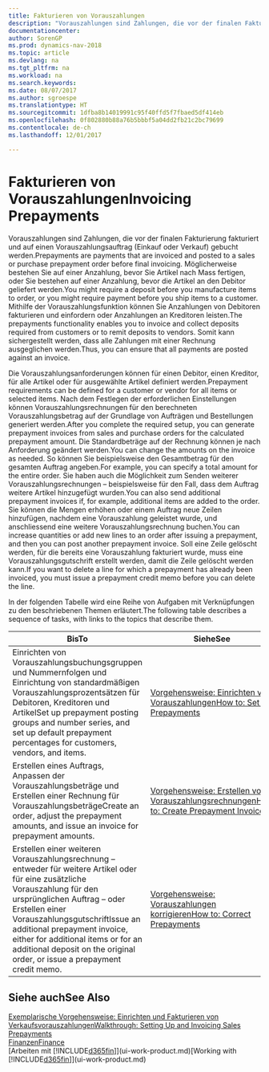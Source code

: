```yaml
---
title: Fakturieren von Vorauszahlungen
description: "Vorauszahlungen sind Zahlungen, die vor der finalen Fakturierung fakturiert und auf einen Vorauszahlungsauftrag (Einkauf oder Verkauf) gebucht werden. Möglicherweise bestehen Sie auf einer Anzahlung, bevor Sie Artikel nach Mass fertigen, oder Sie bestehen auf einer Anzahlung, bevor die Artikel an den Debitor geliefert werden. Mithilfe der Vorauszahlungsfunktion können Sie Anzahlungen von Debitoren fakturieren und einfordern oder Anzahlungen an Kreditoren leisten. Somit kann sichergestellt werden, dass alle Zahlungen mit einer Rechnung ausgeglichen werden."
documentationcenter: 
author: SorenGP
ms.prod: dynamics-nav-2018
ms.topic: article
ms.devlang: na
ms.tgt_pltfrm: na
ms.workload: na
ms.search.keywords: 
ms.date: 08/07/2017
ms.author: sgroespe
ms.translationtype: HT
ms.sourcegitcommit: 1dfba8b14019991c95f40ffd5f7fbaed5df414eb
ms.openlocfilehash: 0f802880b88a76b5bbbf5a04dd2fb21c2bc79699
ms.contentlocale: de-ch
ms.lasthandoff: 12/01/2017

---
```

# <a name="invoicing-prepayments"></a><span data-ttu-id="df4b0-106">Fakturieren von Vorauszahlungen</span><span class="sxs-lookup"><span data-stu-id="df4b0-106">Invoicing Prepayments</span></span>
<span data-ttu-id="df4b0-107">Vorauszahlungen sind Zahlungen, die vor der finalen Fakturierung fakturiert und auf einen Vorauszahlungsauftrag (Einkauf oder Verkauf) gebucht werden.</span><span class="sxs-lookup"><span data-stu-id="df4b0-107">Prepayments are payments that are invoiced and posted to a sales or purchase prepayment order before final invoicing.</span></span> <span data-ttu-id="df4b0-108">Möglicherweise bestehen Sie auf einer Anzahlung, bevor Sie Artikel nach Mass fertigen, oder Sie bestehen auf einer Anzahlung, bevor die Artikel an den Debitor geliefert werden.</span><span class="sxs-lookup"><span data-stu-id="df4b0-108">You might require a deposit before you manufacture items to order, or you might require payment before you ship items to a customer.</span></span> <span data-ttu-id="df4b0-109">Mithilfe der Vorauszahlungsfunktion können Sie Anzahlungen von Debitoren fakturieren und einfordern oder Anzahlungen an Kreditoren leisten.</span><span class="sxs-lookup"><span data-stu-id="df4b0-109">The prepayments functionality enables you to invoice and collect deposits required from customers or to remit deposits to vendors.</span></span> <span data-ttu-id="df4b0-110">Somit kann sichergestellt werden, dass alle Zahlungen mit einer Rechnung ausgeglichen werden.</span><span class="sxs-lookup"><span data-stu-id="df4b0-110">Thus, you can ensure that all payments are posted against an invoice.</span></span>  

 <span data-ttu-id="df4b0-111">Die Vorauszahlungsanforderungen können für einen Debitor, einen Kreditor, für alle Artikel oder für ausgewählte Artikel definiert werden.</span><span class="sxs-lookup"><span data-stu-id="df4b0-111">Prepayment requirements can be defined for a customer or vendor for all items or selected items.</span></span> <span data-ttu-id="df4b0-112">Nach dem Festlegen der erforderlichen Einstellungen können Vorauszahlungsrechnungen für den berechneten Vorauszahlungsbetrag auf der Grundlage von Aufträgen und Bestellungen generiert werden.</span><span class="sxs-lookup"><span data-stu-id="df4b0-112">After you complete the required setup, you can generate prepayment invoices from sales and purchase orders for the calculated prepayment amount.</span></span> <span data-ttu-id="df4b0-113">Die Standardbeträge auf der Rechnung können je nach Anforderung geändert werden.</span><span class="sxs-lookup"><span data-stu-id="df4b0-113">You can change the amounts on the invoice as needed.</span></span> <span data-ttu-id="df4b0-114">So können Sie beispielsweise den Gesamtbetrag für den gesamten Auftrag angeben.</span><span class="sxs-lookup"><span data-stu-id="df4b0-114">For example, you can specify a total amount for the entire order.</span></span> <span data-ttu-id="df4b0-115">Sie haben auch die Möglichkeit zum Senden weiterer Vorauszahlungsrechnungen – beispielsweise für den Fall, dass dem Auftrag weitere Artikel hinzugefügt wurden.</span><span class="sxs-lookup"><span data-stu-id="df4b0-115">You can also send additional prepayment invoices if, for example, additional items are added to the order.</span></span> <span data-ttu-id="df4b0-116">Sie können die Mengen erhöhen oder einem Auftrag neue Zeilen hinzufügen, nachdem eine Vorauszahlung geleistet wurde, und anschliessend eine weitere Vorauszahlungsrechnung buchen.</span><span class="sxs-lookup"><span data-stu-id="df4b0-116">You can increase quantities or add new lines to an order after issuing a prepayment, and then you can post another prepayment invoice.</span></span> <span data-ttu-id="df4b0-117">Soll eine Zeile gelöscht werden, für die bereits eine Vorauszahlung fakturiert wurde, muss eine Vorauszahlungsgutschrift erstellt werden, damit die Zeile gelöscht werden kann.</span><span class="sxs-lookup"><span data-stu-id="df4b0-117">If you want to delete a line for which a prepayment has already been invoiced, you must issue a prepayment credit memo before you can delete the line.</span></span>  

 <span data-ttu-id="df4b0-118">In der folgenden Tabelle wird eine Reihe von Aufgaben mit Verknüpfungen zu den beschriebenen Themen erläutert.</span><span class="sxs-lookup"><span data-stu-id="df4b0-118">The following table describes a sequence of tasks, with links to the topics that describe them.</span></span>

|<span data-ttu-id="df4b0-119">**Bis**</span><span class="sxs-lookup"><span data-stu-id="df4b0-119">**To**</span></span>|<span data-ttu-id="df4b0-120">**Siehe**</span><span class="sxs-lookup"><span data-stu-id="df4b0-120">**See**</span></span>|  
|------------|-------------|  
|<span data-ttu-id="df4b0-121">Einrichten von Vorauszahlungsbuchungsgruppen und Nummernfolgen und Einrichtung von standardmäßigen Vorauszahlungsprozentsätzen für Debitoren, Kreditoren und Artikel</span><span class="sxs-lookup"><span data-stu-id="df4b0-121">Set up prepayment posting groups and number series, and set up default prepayment percentages for customers, vendors, and items.</span></span>|[<span data-ttu-id="df4b0-122">Vorgehensweise: Einrichten von Vorauszahlungen</span><span class="sxs-lookup"><span data-stu-id="df4b0-122">How to: Set Up Prepayments</span></span>](finance-set-up-prepayments.md)|
|<span data-ttu-id="df4b0-123">Erstellen eines Auftrags, Anpassen der Vorauszahlungsbeträge und Erstellen einer Rechnung für Vorauszahlungsbeträge</span><span class="sxs-lookup"><span data-stu-id="df4b0-123">Create an order, adjust the prepayment amounts, and issue an invoice for prepayment amounts.</span></span>|[<span data-ttu-id="df4b0-124">Vorgehensweise: Erstellen von Vorauszahlungsrechnungen</span><span class="sxs-lookup"><span data-stu-id="df4b0-124">How to: Create Prepayment Invoices</span></span>](finance-how-to-create-prepayment-invoices.md)|  
|<span data-ttu-id="df4b0-125">Erstellen einer weiteren Vorauszahlungsrechnung – entweder für weitere Artikel oder für eine zusätzliche Vorauszahlung für den ursprünglichen Auftrag – oder Erstellen einer Vorauszahlungsgutschrift</span><span class="sxs-lookup"><span data-stu-id="df4b0-125">Issue an additional prepayment invoice, either for additional items or for an additional deposit on the original order, or issue a prepayment credit memo.</span></span>|[<span data-ttu-id="df4b0-126">Vorgehensweise: Vorauszahlungen korrigieren</span><span class="sxs-lookup"><span data-stu-id="df4b0-126">How to: Correct Prepayments</span></span>](finance-how-to-correct-prepayments.md)|  

## <a name="see-also"></a><span data-ttu-id="df4b0-127">Siehe auch</span><span class="sxs-lookup"><span data-stu-id="df4b0-127">See Also</span></span>  
[<span data-ttu-id="df4b0-128">Exemplarische Vorgehensweise: Einrichten und Fakturieren von Verkaufsvorauszahlungen</span><span class="sxs-lookup"><span data-stu-id="df4b0-128">Walkthrough: Setting Up and Invoicing Sales Prepayments</span></span>](walkthrough-setting-up-and-invoicing-sales-prepayments.md)  
[<span data-ttu-id="df4b0-129">Finanzen</span><span class="sxs-lookup"><span data-stu-id="df4b0-129">Finance</span></span>](finance.md)  
<span data-ttu-id="df4b0-130">[Arbeiten mit [!INCLUDE[d365fin](includes/d365fin_md.md)]](ui-work-product.md)</span><span class="sxs-lookup"><span data-stu-id="df4b0-130">[Working with [!INCLUDE[d365fin](includes/d365fin_md.md)]](ui-work-product.md)</span></span>


